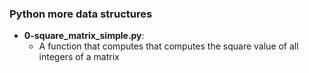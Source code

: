 ### Python more data structures
- **0-square_matrix_simple.py**:
  - A function that computes that computes the square value of all integers of a matrix
